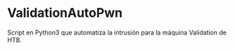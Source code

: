 # ValidationAutoPwn

Script en Python3 que automatiza la intrusión para la máquina Validation de HTB.
